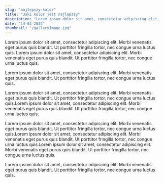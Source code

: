 ```yaml
---
slug: "najlepszy-kolor"
title: "Jaki kolor jest najlepszy"
description: "Lorem ipsum dolor sit amet, consectetur adipiscing elit. Morbi venenatis eget purus quis blandit. Ut porttitor fringilla tortor, nec congue urna luctus quis."
date: "14-03-2024"
thumbnail: "/galleryImage.jpg"
---
```


Lorem ipsum dolor sit amet, consectetur adipiscing elit. Morbi venenatis eget purus quis blandit. Ut porttitor fringilla tortor, nec congue urna luctus quis. Lorem ipsum dolor sit amet, consectetur adipiscing elit. Morbi venenatis eget purus quis blandit. Ut porttitor fringilla tortor, nec congue urna luctus quis.

Lorem ipsum dolor sit amet, consectetur adipiscing elit. Morbi venenatis eget purus quis blandit. Ut porttitor fringilla tortor, nec congue urna luctus quis.

Lorem ipsum dolor sit amet, consectetur adipiscing elit. Morbi venenatis eget purus quis blandit. Ut porttitor fringilla tortor, nec congue urna luctus quis.Lorem ipsum dolor sit amet, consectetur adipiscing elit. Morbi venenatis eget purus quis blandit. Ut porttitor fringilla tortor, nec congue urna luctus quis.

Lorem ipsum dolor sit amet, consectetur adipiscing elit. Morbi venenatis eget purus quis blandit. Ut porttitor fringilla tortor, nec congue urna luctus quis.Lorem ipsum dolor sit amet, consectetur adipiscing elit. Morbi venenatis eget purus quis blandit. Ut porttitor fringilla tortor, nec congue urna luctus quis.Lorem ipsum dolor sit amet, consectetur adipiscing elit. Morbi venenatis eget purus quis blandit. Ut porttitor fringilla tortor, nec congue urna luctus quis.

Lorem ipsum dolor sit amet, consectetur adipiscing elit. Morbi venenatis eget purus quis blandit. Ut porttitor fringilla tortor, nec congue urna luctus quis.
